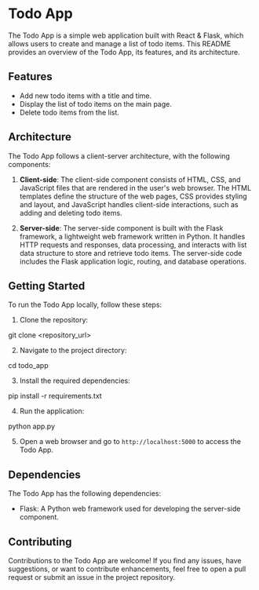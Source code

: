 # Todo App

The Todo App is a simple web application built with React & Flask, which allows users to create and manage a list of todo items. This README provides an overview of the Todo App, its features, and its architecture.

## Features

- Add new todo items with a title and time.
- Display the list of todo items on the main page.
- Delete todo items from the list.

## Architecture

The Todo App follows a client-server architecture, with the following components:

1. **Client-side**: The client-side component consists of HTML, CSS, and JavaScript files that are rendered in the user's web browser. The HTML templates define the structure of the web pages, CSS provides styling and layout, and JavaScript handles client-side interactions, such as adding and deleting todo items.

2. **Server-side**: The server-side component is built with the Flask framework, a lightweight web framework written in Python. It handles HTTP requests and responses, data processing, and interacts with list data structure to store and retrieve todo items. The server-side code includes the Flask application logic, routing, and database operations.

## Getting Started

To run the Todo App locally, follow these steps:

1. Clone the repository:

git clone <repository_url>

2. Navigate to the project directory:

cd todo_app


3. Install the required dependencies:

pip install -r requirements.txt

4. Run the application:

python app.py


5. Open a web browser and go to `http://localhost:5000` to access the Todo App.

## Dependencies

The Todo App has the following dependencies:

- Flask: A Python web framework used for developing the server-side component.

## Contributing

Contributions to the Todo App are welcome! If you find any issues, have suggestions, or want to contribute enhancements, feel free to open a pull request or submit an issue in the project repository.
